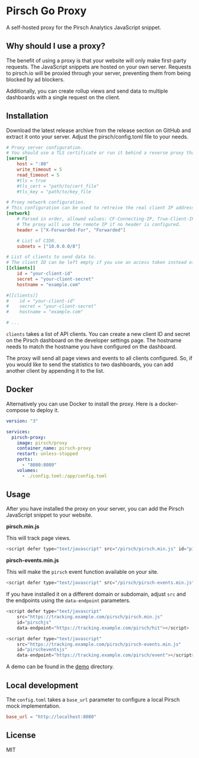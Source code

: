 # Pirsch Go Proxy

A self-hosted proxy for the Pirsch Analytics JavaScript snippet.

## Why should I use a proxy?

The benefit of using a proxy is that your website will only make first-party requests. The JavaScript snippets are hosted on your own server. Requests to pirsch.io will be proxied through your server, preventing them from being blocked by ad blockers.

Additionally, you can create rollup views and send data to multiple dashboards with a single request on the client.

## Installation

Download the latest release archive from the release section on GitHub and extract it onto your server. Adjust the pirsch/config.toml file to your needs.

```toml
# Proxy server configuration.
# You should use a TLS certificate or run it behind a reverse proxy that queries a certificate for you.
[server]
    host = ":80"
    write_timeout = 5
    read_timeout = 5
    #tls = true
    #tls_cert = "path/to/cert_file"
    #tls_key = "path/to/key_file

# Proxy network configuration.
# This configuration can be used to retreive the real client IP address and set accepted subnets for proxies or load balancers in front of this proxy.
[network]
    # Parsed in order, allowed values: CF-Connecting-IP, True-Client-IP, X-Forwarded-For, Forwarded, X-Real-IP
    # The proxy will use the remote IP if no header is configured.
    header = ["X-Forwarded-For", "Forwarded"]

    # List of CIDR.
    subnets = ["10.0.0.0/8"]

# List of clients to send data to.
# The client ID can be left empty if you use an access token instead of oAuth.
[[clients]]
    id = "your-client-id"
    secret = "your-client-secret"
    hostname = "example.com"

#[[clients]]
#    id = "your-client-id"
#    secret = "your-client-secret"
#    hostname = "example.com"

# ...
```

`clients` takes a list of API clients. You can create a new client ID and secret on the Pirsch dashboard on the developer settings page. The hostname needs to match the hostname you have configured on the dashboard.

The proxy will send all page views and events to all clients configured. So, if you would like to send the statistics to two dashboards, you can add another client by appending it to the list.

## Docker

Alternatively you can use Docker to install the proxy. Here is a docker-compose to deploy it.

```yaml
version: "3"

services:
  pirsch-proxy:
    image: pirsch/proxy
    container_name: pirsch-proxy
    restart: unless-stopped
    ports:
      - "8080:8080"
    volumes:
      - ./config.toml:/app/config.toml
```

## Usage

After you have installed the proxy on your server, you can add the Pirsch JavaScript snippet to your website.

**pirsch.min.js**

This will track page views.

```JavaScript
<script defer type="text/javascript" src="/pirsch/pirsch.min.js" id="pirschjs"></script>
```

**pirsch-events.min.js**

This will make the `pirsch` event function available on your site.

```JavaScript
<script defer type="text/javascript" src="/pirsch/pirsch-events.min.js" id="pirscheventsjs"></script>
```

If you have installed it on a different domain or subdomain, adjust `src` and the endpoints using the `data-endpoint` parameters.

```JavaScript
<script defer type="text/javascript"
    src="https://tracking.example.com/pirsch/pirsch.min.js"
    id="pirschjs"
    data-endpoint="https://tracking.example.com/pirsch/hit"></script>

<script defer type="text/javascript"
    src="https://tracking.example.com/pirsch/pirsch-events.min.js"
    id="pirscheventsjs"
    data-endpoint="https://tracking.example.com/pirsch/event"></script>
```

A demo can be found in the [demo](demo) directory.

## Local development

The `config.toml` takes a `base_url` parameter to configure a local Pirsch mock implementation.

```toml
base_url = "http://localhost:8080"
```

## License

MIT

